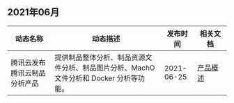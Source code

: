 ## 2021年06月

<table >
<thead>
<tr>
<th width="20%">动态名称</th>
<th width="50%">动态描述</th>
 <th width="15%">发布时间</th>  
<th width="15%">相关文档</th>
</tr>
</thead>
<tbody><tr>
<td>腾讯云发布腾讯云制品分析产品</td>
<td >提供制品整体分析、制品资源文件分析、制品图片分析、MachO 文件分析和 Docker 分析等功能。</td>
 <td>2021-06-25</td> 
<td><a href="https://cloud.tencent.com/document/product/1461/56953">产品概述</a></td>
</tr>
</tbody></table>
